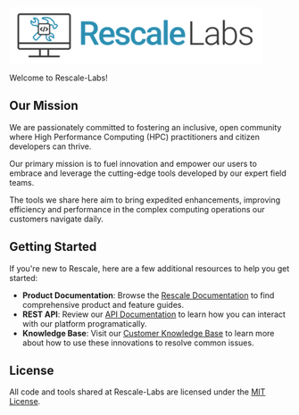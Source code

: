 ![Rescale Labs logo](https://github.com/rescale-labs/.github/blob/main/images/rescale-labs-logo.png)


Welcome to Rescale-Labs!

## Our Mission

We are passionately committed to fostering an inclusive, open community where High Performance Computing (HPC) practitioners and citizen developers can thrive. 

Our primary mission is to fuel innovation and empower our users to embrace and leverage the cutting-edge tools developed by our expert field teams.

The tools we share here aim to bring expedited enhancements, improving efficiency and performance in the complex computing operations our customers navigate daily.

## Getting Started

If you're new to Rescale, here are a few additional resources to help you get started:

- **Product Documentation**: Browse the [Rescale Documentation](https://rescale.com/documentation/) to find comprehensive product and feature guides.
- **REST API**: Review our [API Documentation](https://engineering.rescale.com/api-docs/) to learn how you can interact with our platform programatically.
- **Knowledge Base**: Visit our [Customer Knowledge Base](https://helpdesk.rescale.com/hc/en-us) to learn more about how to use these innovations to resolve common issues.

## License

All code and tools shared at Rescale-Labs are licensed under the [MIT License](https://github.com/rescale-labs/.github/blob/main/profile/LICENSE).

